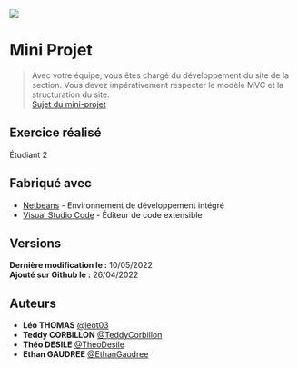 ![](https://www.touchard-washington.fr/wp-content/uploads/elementor/thumbs/LYCEE-TW-RVB-BLEU@2x-ouqqzhaifqs0ecueqajd2l306gb31pbjc3bpoxcfrw.png)

# Mini Projet
> Avec votre équipe, vous êtes chargé du développement du site de la section. Vous devez impérativement respecter le modèle MVC et la structuration du site.<br>
> [Sujet du mini-projet](http://195.221.61.190/ent/public/20212022/SNIR1/WEB_AVANCE/MINI_PROJET_SNIR/1650970639MINIPROJET.PDF)

## Exercice réalisé
Étudiant 2

## Fabriqué avec
* [Netbeans](https://netbeans.apache.org/) - Environnement de développement intégré
* [Visual Studio Code](https://code.visualstudio.com/) - Éditeur de code extensible

## Versions
**Dernière modification le :** 10/05/2022<br>
**Ajouté sur Github le :** 26/04/2022

## Auteurs
* **Léo THOMAS** [@leot03](https://github.com/leot03)
* **Teddy CORBILLON** [@TeddyCorbillon](https://github.com/TeddyCorbillon)
* **Théo DESILE** [@TheoDesile](https://github.com/TheoDesile)
* **Ethan GAUDREE** [@EthanGaudree](https://github.com/EthanGaudree)

